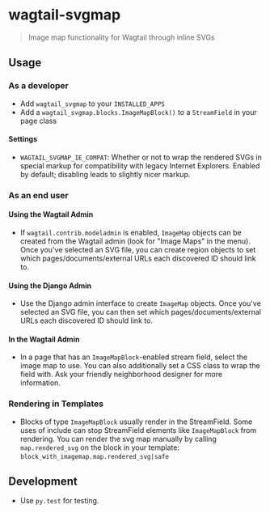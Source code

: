 # wagtail-svgmap

> Image map functionality for Wagtail through inline SVGs

## Usage

### As a developer

* Add `wagtail_svgmap` to your `INSTALLED_APPS`
* Add a `wagtail_svgmap.blocks.ImageMapBlock()` to a `StreamField` in your page class

#### Settings

* `WAGTAIL_SVGMAP_IE_COMPAT`: Whether or not to wrap the rendered SVGs in special markup
                              for compatibility with legacy Internet Explorers.  Enabled
                              by default; disabling leads to slightly nicer markup.

### As an end user

#### Using the Wagtail Admin

* If `wagtail.contrib.modeladmin` is enabled, `ImageMap` objects can be created
  from the Wagtail admin (look for "Image Maps" in the menu).
  Once you've selected an SVG file, you can create region objects to set which
  pages/documents/external URLs each discovered ID should link to.

#### Using the Django Admin

* Use the Django admin interface to create `ImageMap` objects.
  Once you've selected an SVG file, you can then set which pages/documents/external URLs
  each discovered ID should link to.

#### In the Wagtail Admin

* In a page that has an `ImageMapBlock`-enabled stream field, select the image map to use.
  You can also additionally set a CSS class to wrap the field with. Ask your friendly
  neighborhood designer for more information.

### Rendering in Templates

* Blocks of type `ImageMapBlock` usually render in the StreamField.
  Some uses of include can stop StreamField elements like `ImageMapBlock` from rendering.
  You can render the svg map manually by calling `map.rendered_svg` on the block
  in your template: `block_with_imagemap.map.rendered_svg|safe`

## Development

* Use `py.test` for testing.
